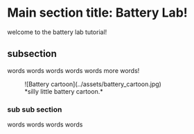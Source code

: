 # Main section title: Battery Lab! 

welcome to the battery lab tutorial! 

## subsection

words words words words words 
more words!

<figure markdown="span">
  ![Battery cartoon](../assets/battery_cartoon.jpg)
  <br>*silly little battery cartoon.*
</figure>

### sub sub section 

words words words words 


